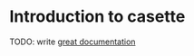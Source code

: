 # Introduction to casette

TODO: write [great documentation](http://jacobian.org/writing/great-documentation/what-to-write/)
